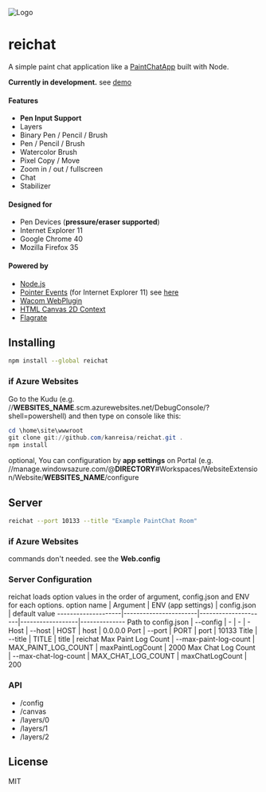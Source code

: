 ![Logo](https://yabumi.cc/14b08e54b51e2abe7c7a55c7.svg)

# reichat
A simple paint chat application like a [PaintChatApp](http://hp.vector.co.jp/authors/VA016309/paintchat/download.html) built with Node.

**Currently in development.** see [demo](https://reichat-dev.azurewebsites.net/)

#### Features
* **Pen Input Support**
* Layers
* Binary Pen / Pencil / Brush
* Pen / Pencil / Brush
* Watercolor Brush
* Pixel Copy / Move
* Zoom in / out / fullscreen
* Chat
* Stabilizer

#### Designed for
* Pen Devices (**pressure/eraser supported**)
* Internet Explorer 11
* Google Chrome 40
* Mozilla Firefox 35

#### Powered by
* [Node.js](http://nodejs.org/)
* [Pointer Events](http://www.w3.org/TR/pointerevents/) (for Internet Explorer 11) see [here](https://msdn.microsoft.com/en-us/library/ie/dn433244(v=vs.85).aspx)
* [Wacom WebPlugin](http://www.wacomeng.com/web/)
* [HTML Canvas 2D Context](http://www.w3.org/TR/2dcontext/)
* [Flagrate](https://flagrate.org/)

## Installing
```bash
npm install --global reichat
```

### if Azure Websites
Go to the Kudu (e.g. //**WEBSITES_NAME**.scm.azurewebsites.net/DebugConsole/?shell=powershell) and then type on console like this:
```powershell
cd \home\site\wwwroot
git clone git://github.com/kanreisa/reichat.git .
npm install
```
optional, You can configuration by **app settings** on Portal (e.g. //manage.windowsazure.com/@**DIRECTORY**#Workspaces/WebsiteExtension/Website/**WEBSITES_NAME**/configure

## Server
```bash
reichat --port 10133 --title "Example PaintChat Room"
```
### if Azure Websites
commands don't needed. see the **Web.config**

### Server Configuration
reichat loads option values in the order of argument, config.json and ENV for each options.
option name         | Argument              | ENV (app settings)  | config.json      | default value
--------------------|-----------------------|---------------------|------------------|--------------
Path to config.json | --config              | -                   | -                | -
Host                | --host                | HOST                | host             | 0.0.0.0
Port                | --port                | PORT                | port             | 10133
Title               | --title               | TITLE               | title            | reichat
Max Paint Log Count | --max-paint-log-count | MAX_PAINT_LOG_COUNT | maxPaintLogCount | 2000
Max Chat Log Count  | --max-chat-log-count  | MAX_CHAT_LOG_COUNT  | maxChatLogCount  | 200

### API
* /config
* /canvas
* /layers/0
* /layers/1
* /layers/2

## License
MIT
